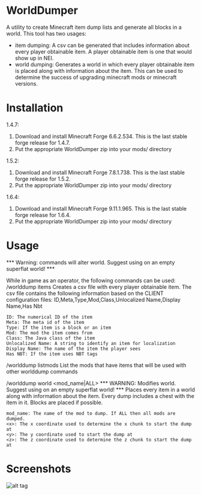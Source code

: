 WorldDumper
===========

A utility to create Minecraft item dump lists and generate all blocks in a world. This tool has two usages:
- item dumping: A csv can be generated that includes information about every player obtainable item. A player obtainable item
is one that would show up in NEI.
- world dumping: Generates a world in which every player obtainable item is placed along with information about the item. This
can be used to determine the success of upgrading minecraft mods or minecraft versions.

Installation
===========
1.4.7: 
  1. Download and install Minecraft Forge 6.6.2.534. This is the last stable forge release for 1.4.7.
  2. Put the appropriate WorldDumper zip into your mods/ directory
  
1.5.2:
  1. Download and install Minecraft Forge 7.8.1.738. This is the last stable forge release for 1.5.2.
  2. Put the appropriate WorldDumper zip into your mods/ directory
  
1.6.4:
  1. Download and install Minecraft Forge 9.11.1.965. This is the last stable forge release for 1.6.4.
  2. Put the appropriate WorldDumper zip into your mods/ directory

Usage
===========
*** Warning: commands will alter world. Suggest using on an empty superflat world! ***

While in game as an operator, the following commands can be used:
/worlddump items
	Creates a csv file with every player obtainable item. The csv file contains the following information based on the CLIENT configuration files:
	ID,Meta,Type,Mod,Class,Unlocalized Name,Display Name,Has Nbt
	
	ID: The numerical ID of the item
	Meta: The meta id of the item
	Type: If the item is a block or an item
	Mod: The mod the item comes from
	Class: The Java class of the item
	Unlocalized Name: A string to identify an item for localization
	Display Name: The name of the item the player sees
	Has NBT: If the item uses NBT tags
		
/worlddump listmods
	List the mods that have items that will be used with other worlddump commands
	
/worlddump world <mod_name|ALL> <x> <y> <z>
	*** WARNING: Modifies world. Suggest using on an empty superflat world! ***
	Places every item in a world along with information about the item. Every dump includes a chest with the item in it. 
	Blocks are placed if possible.
	
	mod_name: The name of the mod to dump. If ALL then all mods are dumped.
	<x>: The x coordinate used to determine the x chunk to start the dump at
	<y>: The y coordinate used to start the dump at
	<z>: The z coordinate used to determine the z chunk to start the dump at

Screenshots
===========
![alt tag](https://raw.github.com/Meems33/WorldDumper/screenshots/worlddump_example1.png)
